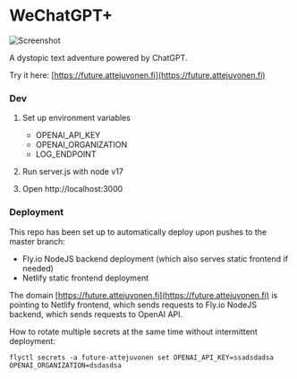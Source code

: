 # WeChatGPT+

![Screenshot](public/screenshot2.jpg "Screenshot")

A dystopic text adventure powered by ChatGPT.

Try it here: [https://future.attejuvonen.fi](https://future.attejuvonen.fi)

### Dev

1. Set up environment variables
    - OPENAI_API_KEY
    - OPENAI_ORGANIZATION
    - LOG_ENDPOINT

2. Run server.js with node v17

3. Open http://localhost:3000

### Deployment

This repo has been set up to automatically deploy upon pushes to the master branch:
- Fly.io NodeJS backend deployment (which also serves static frontend if needed)
- Netlify static frontend deployment

The domain [https://future.attejuvonen.fi](https://future.attejuvonen.fi) is pointing to Netlify frontend, which sends requests to Fly.io NodeJS backend, which sends requests to OpenAI API.

How to rotate multiple secrets at the same time without intermittent deployment:

`flyctl secrets -a future-attejuvonen set OPENAI_API_KEY=ssadsdadsa OPENAI_ORGANIZATION=dsdasdsa`